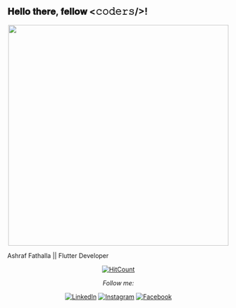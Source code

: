 <h2> 𝐇𝐞𝐥𝐥𝐨 𝐭𝐡𝐞𝐫𝐞, 𝐟𝐞𝐥𝐥𝐨𝐰 <𝚌𝚘𝚍𝚎𝚛𝚜/>!</h2>

<div align="center" width="50">

<img src="https://instabug.com/blog/wp-content/uploads/2020/02/AppDev_Flutter-Apps.png" width="500"/>

</div>

Ashraf Fathalla || Flutter Developer <br>




<div align="center">

[![HitCount](http://hits.dwyl.com/ABSphreak/ABSphreak.svg)](http://hits.dwyl.com/ABSphreak/ABSphreak)

<i>Follow me:</i><br>

<a href="http://linkedin.com/in/ashraf-fathalla-dev" target="_blank"><img src="https://img.shields.io/badge/LinkedIn-%230077B5.svg?&style=flat-square&logo=linkedin&logoColor=white" alt="LinkedIn"></a>
<a href="https://l.facebook.com/l.php?u=https%3A%2F%2Fwww.instagram.com%2Fashraf_fathallaa%3Ffbclid%3DIwAR0uGI9kUDKL8xPkbY78ruoHEapkY-7jc4k1X1iUw6lZLtLC3VDuKCEtW4A&h=AT0CPJmrbYvo3rxqptlbdYyAICMgKRZW80jiBvULSKCdqBudnZB8tx5q5DEHWMFvMhsPo4O8EpKpLNyVpDMKZb7YdrgjM3SKvOfhZ5Ld_6SsuAaH1K1DiM3V_oo1iFDRvwUI" target="_blank"><img src="https://img.shields.io/badge/Instagram-%23E4405F.svg?&style=flat-square&logo=instagram&logoColor=white" alt="Instagram"></a>
<a href="https://www.facebook.com/ashraf.fathalla.50" target="_blank"><img src="https://img.shields.io/badge/Facebook-%231877F2.svg?&style=flat-square&logo=facebook&logoColor=white" alt="Facebook"></a>


</div>

